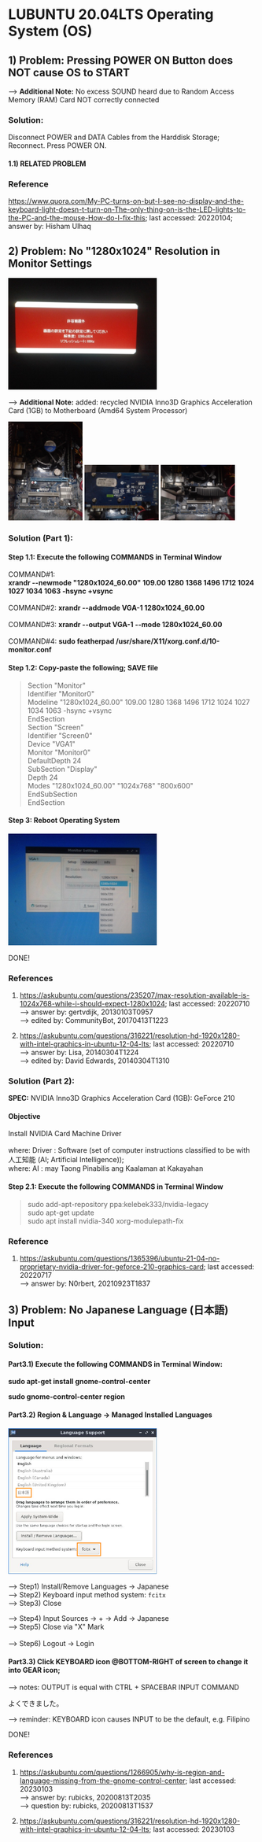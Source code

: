 # LUBUNTU 20.04LTS Operating System (OS)
## 1) Problem: Pressing POWER ON Button does NOT cause OS to START
--> <b>Additional Note:</b> No excess SOUND heard due to Random Access Memory (RAM) Card NOT correctly connected<br/> 

### Solution: 
Disconnect POWER and DATA Cables from the Harddisk Storage; Reconnect. Press POWER ON.

#### 1.1) RELATED PROBLEM

### Reference

https://www.quora.com/My-PC-turns-on-but-I-see-no-display-and-the-keyboard-light-doesn-t-turn-on-The-only-thing-on-is-the-LED-lights-to-the-PC-and-the-mouse-How-do-I-fix-this; last accessed: 20220104;
answer by: Hisham Ulhaq


## 2) Problem: No "1280x1024" Resolution in Monitor Settings

<img src="https://github.com/usbong/ITAMS/blob/main/Notes/res/computerMonitorResolution1280x1024Notification20220710T1257.jpg" width="60%">

--> <b>Additional Note:</b> added: recycled NVIDIA Inno3D Graphics Acceleration Card (1GB) to Motherboard (Amd64 System Processor)

<img src="https://github.com/usbong/ITAMS/blob/main/Notes/res/am64CPUMotherboard20220710T1332.jpg" width="30%">

<img src="https://github.com/usbong/ITAMS/blob/main/Notes/res/NVIDAInno3DAcceCard20220710T1333.jpg" width="30%">

<img src="https://github.com/usbong/ITAMS/blob/main/Notes/res/NVIDAInno3DAcceCardInsertedToMotherboard20220710T1337.jpg" width="30%">


### Solution (Part 1): 

#### Step 1.1: Execute the following COMMANDS in Terminal Window
COMMAND#1:<br/> 
<b>xrandr --newmode "1280x1024_60.00"  109.00 1280 1368 1496 1712  1024 1027 1034 1063 -hsync +vsync</b> <br/>
<br/>
COMMAND#2: <b>xrandr --addmode VGA-1 1280x1024_60.00 </b><br/> 
<br/>
COMMAND#3: <b>xrandr --output VGA-1 --mode 1280x1024_60.00 </b><br/> 
<br/>
COMMAND#4: <b>sudo featherpad /usr/share/X11/xorg.conf.d/10-monitor.conf</b><br/> 

#### Step 1.2: <b>Copy-paste the following; SAVE file</b>

> Section "Monitor"<br/> 
> Identifier "Monitor0"<br/> 
>  Modeline "1280x1024_60.00"  109.00  1280 1368 1496 1712  1024 1027 1034 1063 -hsync +vsync<br/> 
> EndSection<br/> 
> Section "Screen"<br/> 
>  Identifier "Screen0"<br/> 
>  Device "VGA1"<br/> 
>  Monitor "Monitor0"<br/> 
>  DefaultDepth 24<br/> 
>  SubSection "Display"<br/> 
>    Depth 24<br/> 
>    Modes "1280x1024_60.00" "1024x768" "800x600"<br/> 
>  EndSubSection<br/> 
> EndSection

#### Step 3: <b>Reboot Operating System</b>

<img src="https://github.com/usbong/ITAMS/blob/main/Notes/res/computerMonitorResolutionSettingInLinuxUbuntuSoftwareOK20220710T1354.jpg" width="60%">

DONE!

### References
1) https://askubuntu.com/questions/235207/max-resolution-available-is-1024x768-while-i-should-expect-1280x1024; last accessed: 20220710<br/>
--> answer by: gertvdijk, 20130103T0957<br/>
--> edited by: CommunityBot, 20170413T1223<br/>

2) https://askubuntu.com/questions/316221/resolution-hd-1920x1280-with-intel-graphics-in-ubuntu-12-04-lts; last accessed: 20220710<br/>
--> answer by: Lisa, 20140304T1224<br/>
--> edited by: David Edwards, 20140304T1310<br/>

### Solution (Part 2): 

<b>SPEC:</b> NVIDIA Inno3D Graphics Acceleration Card (1GB): GeForce  210

#### Objective
Install NVIDIA Card Machine Driver<br/>
<br/>
where: Driver : Software (set of computer instructions classified to be with 人工知能 (AI; Artificial Intelligence));<br/>
where: AI :  may Taong Pinabilis ang Kaalaman at Kakayahan

#### Step 2.1: Execute the following COMMANDS in Terminal Window

> sudo add-apt-repository ppa:kelebek333/nvidia-legacy<br/>
> sudo apt-get update<br/>
> sudo apt install nvidia-340 xorg-modulepath-fix 

### Reference
1) https://askubuntu.com/questions/1365396/ubuntu-21-04-no-proprietary-nvidia-driver-for-geforce-210-graphics-card; last accessed: 20220717<br/>
--> answer by: N0rbert, 20210923T1837



## 3) Problem: No Japanese Language (日本語) Input

### Solution:

#### Part3.1) Execute the following COMMANDS in Terminal Window:<br/>

<b>
sudo apt-get install gnome-control-center <br/>

sudo gnome-control-center region
</b> 

#### Part3.2) Region & Language -> Managed Installed Languages<br/>

<img src="https://github.com/usbong/ITAMS/blob/main/Notes/res/lubuntu20Dot04JapaneseLanguageSupportV20230104T0951.jpg" width="60%"><br/>

--> Step1) Install/Remove Languages -> Japanese<br/>
--> Step2) Keyboard input method system: `fcitx`<br/>
--> Step3) Close<br/>

--> Step4) Input Sources -> + -> Add -> Japanese<br/>
--> Step5) Close via "X" Mark<br/>
<br/>
--> Step6) Logout -> Login<br/>

#### Part3.3) Click KEYBOARD icon @BOTTOM-RIGHT of screen to change it into GEAR icon;<br/>
--> notes: OUTPUT is equal with CTRL + SPACEBAR INPUT COMMAND<br/>

よくできました。

--> reminder: KEYBOARD icon causes INPUT to be the default, e.g. Filipino 

DONE!

### References
1) https://askubuntu.com/questions/1266905/why-is-region-and-language-missing-from-the-gnome-control-center; last accessed: 20230103<br/>
--> answer by: rubicks, 20200813T2035<br/>
--> question by: rubicks, 20200813T1537<br/>

2) https://askubuntu.com/questions/316221/resolution-hd-1920x1280-with-intel-graphics-in-ubuntu-12-04-lts; last accessed: 20230103


